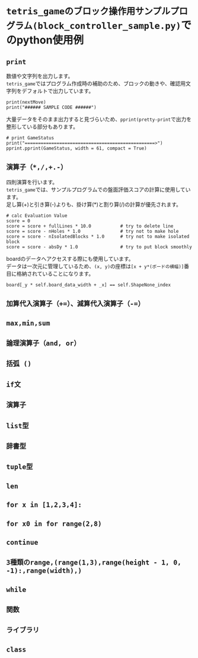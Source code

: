 # `tetris_gameのブロック操作用サンプルプログラム(block_controller_sample.py)`でのpython使用例

## `print`

数値や文字列を出力します。<br>
`tetris_game`ではプログラム作成時の補助のため、ブロックの動きや、確認用文字列をデフォルトで出力しています。<br>

```
print(nextMove)
print("###### SAMPLE CODE ######")
```

大量データをそのまま出力すると見づらいため、`pprint(pretty-print`で出力を整形している部分もあります。

```
# print GameStatus
print("=================================================>")
pprint.pprint(GameStatus, width = 61, compact = True)
```

## `演算子（*,/,+.-）`
四則演算を行います。<br>
`tetris_game`では、サンプルプログラムでの盤面評価スコアの計算に使用しています。<br>
足し算(+)と引き算(-)よりも、掛け算(*)と割り算(/)の計算が優先されます。<br>

```
# calc Evaluation Value
score = 0
score = score + fullLines * 10.0           # try to delete line 
score = score - nHoles * 1.0               # try not to make hole
score = score - nIsolatedBlocks * 1.0      # try not to make isolated block
score = score - absDy * 1.0                # try to put block smoothly
```

boardのデータへアクセスする際にも使用しています。<br>
データは一次元に管理しているため、`(x, y)`の座標は`[x + y*(ボードの横幅)]`番目に格納されていることになります。<br>

```
board[_y * self.board_data_width + _x] == self.ShapeNone_index
```

## `加算代入演算子（+=）、減算代入演算子（-=）`
## `max,min,sum`
## `論理演算子（and, or）`
## `括弧 ()`
## `if文`
## `演算子`
## `list型`
## `辞書型`
## `tuple型`
## `len`
## `for x in [1,2,3,4]:`
## `for x0 in for range(2,8)`
## `continue`
## `3種類のrange,(range(1,3),range(height - 1, 0, -1):,range(width),)`
## `while`
## `関数`
## `ライブラリ`
## `class`

